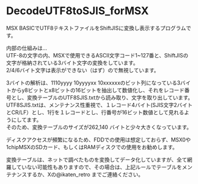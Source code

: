 # DecodeUTF8toSJIS_forMSX

MSX BASICでUTF8テキストファイルをShiftJISに変換し表示するプログラムです。  

内部の仕組みは...  
UTF-8の文字の内、MSXで使用できるASCII文字コード1~127番と、ShiftJISの文字が格納されている3バイト文字の変換をしています。  
2/4/6バイト文字は表示ができない（はず）ので無視しています。  
  
3バイトの解析は、1110yyyy 10yyyyxx 10xxxxxxのビット列になっている3バイトからy8ビットとx8ビットの16ビットを抽出して数値化し、それをレコード番号とし、変換テーブルのUTF8SJIS.txtから読み取り、文字を取り出しています。  
UTF8SJIS.txtは、メンテナンス性重視で、１レコード4バイト(SJIS文字2バイトとCR/LF）とし、1行を１レコードとし、行番号が16ビット数値として見れるようにしてます。  
そのため、変換テーブルのサイズが262,140 バイトと少々大きくなっています。  
  
ディスクアクセスが頻繁になるため、FDDでの使用は想定しておらず、MSX0や1chipMSXのSDカード、もしくはRAMディスクでの使用をお勧めします。  
  
変換テーブルは、ネットで調べたものを変換してデータ化していますが、全て網羅していない可能性もありますので、その場合は、上記ルールでテーブルをメンテナンスするか、Xの@ikaten_retro までご連絡ください。  

